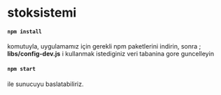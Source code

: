 # stoksistemi

####  ```npm install```
komutuyla, uygulamamız için gerekli npm paketlerini indirin,  sonra ;
**libs/config-dev.js** i kullanmak istediginiz veri tabanina gore guncelleyin

####  ```npm start```
ile sunucuyu baslatabiliriz.

